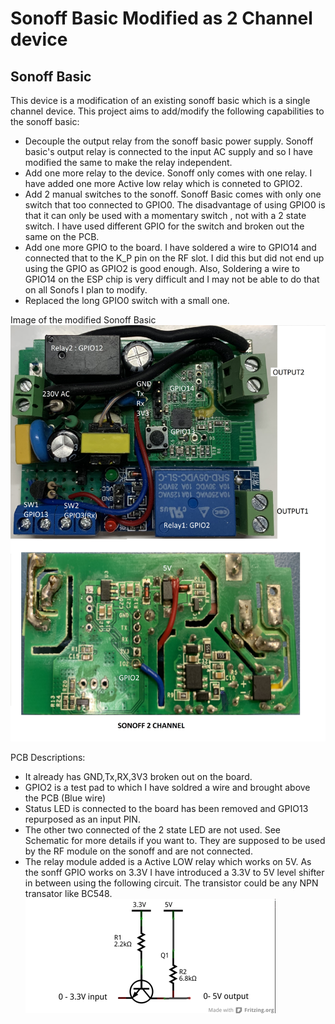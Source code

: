 # Sonoff Basic Modified as 2 Channel device

## Sonoff Basic

This device is a modification of an existing sonoff basic which is a single channel device. This project aims to add/modify the following capabilities to the sonoff basic:  

- Decouple the output relay from the sonoff basic power supply. Sonoff basic's output relay is connected to the input AC supply and so I have modified the same to make the relay independent.
- Add one more relay to the device. Sonoff only comes with one relay. I have added one more Active low relay which is conneted to GPIO2. 
- Add 2 manual switches to the sonoff. Sonoff Basic comes with only one switch that too connected to GPIO0. The disadvantage of using GPIO0 is that it can only be used with a momentary switch , not with a 2 state switch. I have used different GPIO for the switch and broken out the same on the PCB.  
- Add one more GPIO to the board. I have soldered a wire to GPIO14 and connected that to the K_P pin on the RF slot. I did this but did not end up using the GPIO as GPIO2 is good enough. Also, Soldering a wire to GPIO14 on the ESP chip is very difficult and I may not be able to do that on all Sonofs I plan to modify.
- Replaced the long GPIO0 switch with a small one.

Image of the modified Sonoff Basic  
![2 Channel Modified Sonoff Basic](./Sonoff%202CH%20modified.JPEG)

PCB Descriptions:

- It already has GND,Tx,RX,3V3 broken out on the board.
- GPIO2 is a test pad to which I have soldred a wire and brought above the PCB (Blue wire)
- Status LED is connected to the board has been removed and GPIO13 repurposed as an input PIN.
- The other two connected of the 2 state LED are not used. See Schematic for more details if you want to. They are supposed to be used by the RF module on the sonoff and are not connected.
- The relay module added is a Active LOW relay which works on 5V. As the sonff GPIO works on 3.3V I have introduced a 3.3V to 5V level shifter in between using the following circuit. The transistor could be any NPN transator like BC548.  
![3.3V to 5V level shifter](./3V3to5Vshifter.png)
